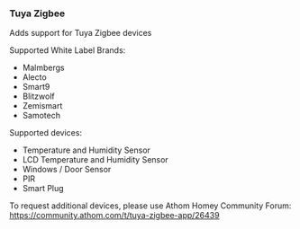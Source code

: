 ### Tuya Zigbee
Adds support for Tuya Zigbee devices

Supported White Label Brands:
- Malmbergs
- Alecto
- Smart9
- Blitzwolf
- Zemismart
- Samotech

Supported devices:
- Temperature and Humidity Sensor
- LCD Temperature and Humidity Sensor
- Windows / Door Sensor
- PIR
- Smart Plug

To request additional devices, please use Athom Homey Community Forum: https://community.athom.com/t/tuya-zigbee-app/26439
